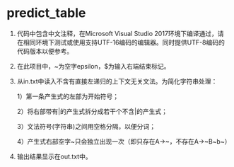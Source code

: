 # predict_table

1. 代码中包含中文注释，在Microsoft Visual Studio 2017环境下编译通过，请在相同环境下测试或使用支持UTF-16编码的编辑器。同时提供UTF-8编码的代码版本以便参考。

2. 在此项目中，~为空字epsilon，$为输入右端结束标记。

3. 从in.txt中读入不含有直接左递归的上下文无关文法。为简化字符串处理：

   1）第一条产生式的左部为开始符号；
   
   2）将右部带有|的产生式拆分成若干个不含|的产生式；
   
   3）文法符号(字符串)之间用空格分隔，以便分词；
   
   4）产生式右部空字~只会独立出现一次（即只存在A->~，不存在A->~B~b~）
   
4. 输出结果显示在out.txt中。

